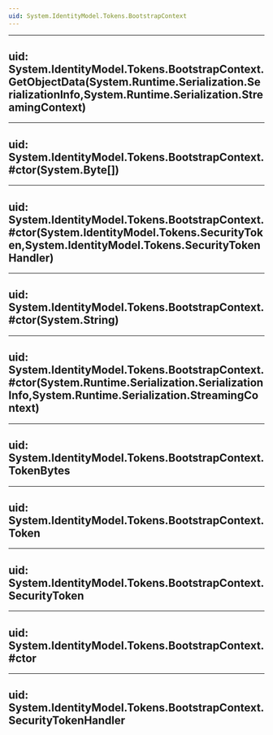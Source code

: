 ```yaml
---
uid: System.IdentityModel.Tokens.BootstrapContext
---
```


---
uid: System.IdentityModel.Tokens.BootstrapContext.GetObjectData(System.Runtime.Serialization.SerializationInfo,System.Runtime.Serialization.StreamingContext)
---

---
uid: System.IdentityModel.Tokens.BootstrapContext.#ctor(System.Byte[])
---

---
uid: System.IdentityModel.Tokens.BootstrapContext.#ctor(System.IdentityModel.Tokens.SecurityToken,System.IdentityModel.Tokens.SecurityTokenHandler)
---

---
uid: System.IdentityModel.Tokens.BootstrapContext.#ctor(System.String)
---

---
uid: System.IdentityModel.Tokens.BootstrapContext.#ctor(System.Runtime.Serialization.SerializationInfo,System.Runtime.Serialization.StreamingContext)
---

---
uid: System.IdentityModel.Tokens.BootstrapContext.TokenBytes
---

---
uid: System.IdentityModel.Tokens.BootstrapContext.Token
---

---
uid: System.IdentityModel.Tokens.BootstrapContext.SecurityToken
---

---
uid: System.IdentityModel.Tokens.BootstrapContext.#ctor
---

---
uid: System.IdentityModel.Tokens.BootstrapContext.SecurityTokenHandler
---
